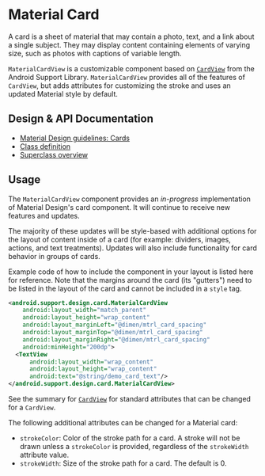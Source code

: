 <!--docs:
title: "Material Card"
layout: detail
section: components
excerpt: "Cards display content and actions on a single subject."
iconId: card
path: /catalog/material-card-view/
-->

# Material Card

A card is a sheet of material that may contain a photo, text, and a link about a
single subject. They may display content containing elements of varying size,
such as photos with captions of variable length.

`MaterialCardView` is a customizable component based on
[`CardView`](https://developer.android.com/reference/android/support/v7/widget/CardView.html)
from the Android Support Library. `MaterialCardView` provides all of the
features of `CardView`, but adds attributes for customizing the stroke and uses
an updated Material style by default.

## Design & API Documentation

-   [Material Design guidelines:
    Cards](https://material.io/guidelines/components/cards.html)
    <!--{: .icon-list-item.icon-list-item--spec }-->
-   [Class
    definition](https://github.com/material-components/material-components-android/tree/master/lib/java/android/support/design/card/MaterialCardView.java)
    <!--{: .icon-list-item.icon-list-item--link }-->
-   [Superclass
    overview](https://developer.android.com/reference/android/support/v7/widget/CardView.html)
    <!--{: .icon-list-item.icon-list-item--link }--> <!--{: .icon-list }-->

## Usage

The `MaterialCardView` component provides an _in-progress_ implementation of
Material Design's card component. It will continue to receive new features and
updates.

The majority of these updates will be style-based with additional
options for the layout of content inside of a card (for example: dividers,
images, actions, and text treatments). Updates will also include functionality
for card behavior in groups of cards.

Example code of how to include the component in your layout is listed here
for reference. Note that the margins around the card (its "gutters") need to
be listed in the layout of the card and cannot be included in a `style` tag.

```xml
<android.support.design.card.MaterialCardView
    android:layout_width="match_parent"
    android:layout_height="wrap_content"
    android:layout_marginLeft="@dimen/mtrl_card_spacing"
    android:layout_marginTop="@dimen/mtrl_card_spacing"
    android:layout_marginRight="@dimen/mtrl_card_spacing"
    android:minHeight="200dp">
  <TextView
      android:layout_width="wrap_content"
      android:layout_height="wrap_content"
      android:text="@string/demo_card_text"/>
</android.support.design.card.MaterialCardView>
```

See the summary for [`CardView`](https://developer.android.com/reference/android/support/v7/widget/CardView.html)
for standard attributes that can be changed for a `CardView`.

The following additional attributes can be changed for a Material card:

-   `strokeColor`: Color of the stroke path for a card. A stroke will not be
    drawn unless a `strokeColor` is provided, regardless of the `strokeWidth`
    attribute value.
-   `strokeWidth`: Size of the stroke path for a card. The default is 0.
